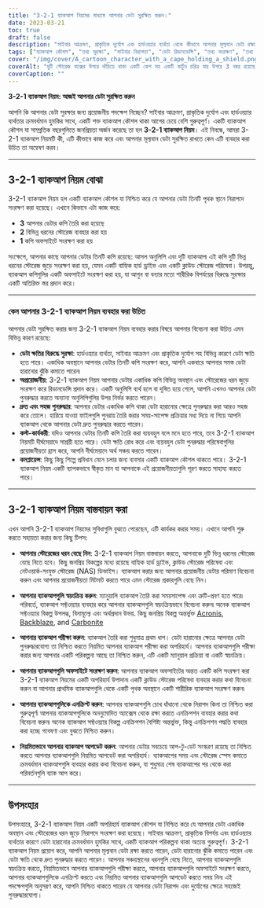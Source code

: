 ```yaml
---
title: "3-2-1 ব্যাকআপ নিয়মের মাধ্যমে আপনার ডেটা সুরক্ষিত করুন।"
date: 2023-03-21
toc: true
draft: false
description: "সাইবার আক্রমণ, প্রাকৃতিক দুর্যোগ এবং হার্ডওয়্যার ব্যর্থতা থেকে কীভাবে আপনার মূল্যবান ডেটা রক্ষা করবেন তা শিখুন।"
tags: ["ব্যাকআপ কৌশল", "তথ্য সুরক্ষা", "সাইবার নিরাপত্তা", "ডেটা রিডানডেন্সি", "তথ্য সংরক্ষণ", "তথ্য পুনরুদ্ধার", "সম্মতি", "বাহ্যিক হার্ড ড্রাইভ", "ক্লাউড স্টোরেজ পরিষেবা", "নেটওয়ার্ক সংযুক্ত সংগ্রহস্থল", "ব্যাকআপ সফটওয়্যার", "স্বয়ংক্রিয় ব্যাকআপ", "তথ্য নিরাপত্তা", "দুর্যোগ পুনরুদ্ধার", "অফসাইট ব্যাকআপ", "অপ্রয়োজনীয় ব্যাকআপ", "ব্যাকআপ সেরা অভ্যাস", "ব্যাকআপ সমাধান", "স্টোরেজ প্রকার", "তথ্য নিরাপত্তা"]
cover: "/img/cover/A_cartoon_character_with_a_cape_holding_a_shield.png"
coverAlt: "দুটি স্টোরেজ বাক্সের উপরে দাঁড়িয়ে থাকা একটি কেপ সহ একটি কার্টুন চরিত্র যার উপরে 3 নম্বর রয়েছে একটি ঢাল, একটি হার্ড ড্রাইভ এবং অন্যটি একটি ক্লাউড এবং অফসাইট স্টোরেজ প্রতিনিধিত্বকারী একটি গ্লোবকে নির্দেশ করে৷"
coverCaption: ""
---
```


**3-2-1 ব্যাকআপ নিয়ম: আজই আপনার ডেটা সুরক্ষিত করুন**

আপনি কি আপনার ডেটা সুরক্ষার জন্য প্রয়োজনীয় পদক্ষেপ নিচ্ছেন? সাইবার আক্রমণ, প্রাকৃতিক দুর্যোগ এবং হার্ডওয়্যার ব্যর্থতার ক্রমবর্ধমান হুমকির সাথে, একটি শক্ত ব্যাকআপ কৌশল থাকা আগের চেয়ে বেশি গুরুত্বপূর্ণ। একটি ব্যাকআপ কৌশল যা সাম্প্রতিক বছরগুলিতে জনপ্রিয়তা অর্জন করেছে তা হল **3-2-1 ব্যাকআপ নিয়ম**। এই নিবন্ধে, আমরা 3-2-1 ব্যাকআপ নিয়মটি কী, এটি কীভাবে কাজ করে এবং আপনার মূল্যবান ডেটা সুরক্ষিত রাখতে কেন এটি ব্যবহার করা উচিত তা অন্বেষণ করব।

______

## 3-2-1 ব্যাকআপ নিয়ম বোঝা

3-2-1 ব্যাকআপ নিয়ম হল একটি ব্যাকআপ কৌশল যা নিশ্চিত করে যে আপনার ডেটা তিনটি পৃথক স্থানে নিরাপদে সংরক্ষণ করা হয়েছে। এখানে কিভাবে এটা কাজ করে:

- **3** আপনার ডেটার কপি তৈরি করা হয়েছে
- **2** বিভিন্ন ধরনের স্টোরেজ ব্যবহার করা হয়
- **1** কপি অফসাইটে সংরক্ষণ করা হয়

সংক্ষেপে, আপনার কাছে আপনার ডেটার তিনটি কপি রয়েছে: আসল অনুলিপি এবং দুটি ব্যাকআপ৷ এই কপি দুটি ভিন্ন ধরনের স্টোরেজ জুড়ে সংরক্ষণ করা হয়, যেমন একটি বাহ্যিক হার্ড ড্রাইভ এবং একটি ক্লাউড স্টোরেজ পরিষেবা। উপরন্তু, ব্যাকআপ কপিগুলির একটি অফসাইটে সংরক্ষণ করা হয়, যা আগুন বা বন্যার মতো শারীরিক বিপর্যয়ের বিরুদ্ধে সুরক্ষার একটি অতিরিক্ত স্তর প্রদান করে।

______


### কেন আপনার 3-2-1 ব্যাকআপ নিয়ম ব্যবহার করা উচিত

আপনার ডেটা সুরক্ষিত করার জন্য 3-2-1 ব্যাকআপ নিয়ম ব্যবহার করার বিষয়ে আপনার বিবেচনা করা উচিত এমন বিভিন্ন কারণ রয়েছে:

- **ডেটা ক্ষতির বিরুদ্ধে সুরক্ষা**: হার্ডওয়্যার ব্যর্থতা, সাইবার আক্রমণ এবং প্রাকৃতিক দুর্যোগ সহ বিভিন্ন কারণে ডেটা ক্ষতি হতে পারে। একাধিক অবস্থানে আপনার ডেটার তিনটি কপি সংরক্ষণ করে, আপনি একবারে আপনার সমস্ত ডেটা হারানোর ঝুঁকি কমাতে পারেন৷
- **অপ্রয়োজনীয়**: 3-2-1 ব্যাকআপ নিয়ম আপনার ডেটার একাধিক কপি বিভিন্ন অবস্থান এবং স্টোরেজের ধরন জুড়ে সংরক্ষণ করে রিডানডেন্সি প্রদান করে। একটি অনুলিপি ব্যর্থ হলে বা দূষিত হয়ে গেলে, আপনি এখনও আপনার ডেটা পুনরুদ্ধার করতে অন্যান্য অনুলিপিগুলির উপর নির্ভর করতে পারেন।
- **দ্রুত এবং সহজ পুনরুদ্ধার**: আপনার ডেটার একাধিক কপি থাকা ডেটা হারানোর ক্ষেত্রে পুনরুদ্ধার করা আরও সহজ করে তোলে। হারিয়ে যাওয়া ফাইলগুলি পুনরায় তৈরি করার সময়-সাপেক্ষ প্রক্রিয়ার মধ্য দিয়ে না গিয়ে আপনি ব্যাকআপ থেকে আপনার ডেটা দ্রুত পুনরুদ্ধার করতে পারেন।
- **কস্ট-কার্যকরী**: যদিও আপনার ডেটার তিনটি কপি তৈরি করা ব্যয়বহুল বলে মনে হতে পারে, তবে 3-2-1 ব্যাকআপ নিয়মটি দীর্ঘমেয়াদে সাশ্রয়ী হতে পারে। ডেটা ক্ষতি রোধ করে এবং ব্যয়বহুল ডেটা পুনরুদ্ধার পরিষেবাগুলির প্রয়োজনীয়তা হ্রাস করে, আপনি দীর্ঘমেয়াদে অর্থ সঞ্চয় করতে পারেন।
- **কমপ্লায়েন্স**: কিছু কিছু শিল্পে প্রবিধান মেনে চলার জন্য ব্যবসার একটি ব্যাকআপ কৌশল থাকতে পারে। 3-2-1 ব্যাকআপ নিয়ম একটি ব্যাপকভাবে স্বীকৃত মান যা আপনাকে এই প্রয়োজনীয়তাগুলি পূরণ করতে সাহায্য করতে পারে।

______


## 3-2-1 ব্যাকআপ নিয়ম বাস্তবায়ন করা

এখন আপনি 3-2-1 ব্যাকআপ নিয়মের সুবিধাগুলি বুঝতে পেরেছেন, এটি কার্যকর করার সময়। এখানে আপনি শুরু করতে সহায়তা করার জন্য কিছু টিপস:

- **আপনার স্টোরেজের ধরন বেছে নিন**: 3-2-1 ব্যাকআপ নিয়ম বাস্তবায়ন করতে, আপনাকে দুটি ভিন্ন ধরনের স্টোরেজ বেছে নিতে হবে। কিছু জনপ্রিয় বিকল্পের মধ্যে রয়েছে বাহ্যিক হার্ড ড্রাইভ, ক্লাউড স্টোরেজ পরিষেবা এবং নেটওয়ার্ক-সংযুক্ত স্টোরেজ (NAS) ডিভাইস। ব্যাকআপ করার জন্য আপনার প্রয়োজনীয় ডেটার পরিমাণ বিবেচনা করুন এবং আপনার প্রয়োজনীয়তা মিটমাট করতে পারে এমন স্টোরেজ প্রকারগুলি বেছে নিন।

- **আপনার ব্যাকআপগুলি স্বয়ংক্রিয় করুন**: ম্যানুয়ালি ব্যাকআপ তৈরি করা সময়সাপেক্ষ এবং ত্রুটি-প্রবণ হতে পারে৷ পরিবর্তে, ব্যাকআপ সফ্টওয়্যার ব্যবহার করে আপনার ব্যাকআপগুলি স্বয়ংক্রিয়ভাবে বিবেচনা করুন৷ অনেক ব্যাকআপ সফ্টওয়্যার বিকল্প উপলব্ধ, বিনামূল্যে এবং অর্থপ্রদান উভয়. কিছু জনপ্রিয় বিকল্প অন্তর্ভুক্ত [Acronis](https://www.acronis.com/), [Backblaze](https://www.backblaze.com/), and [Carbonite](https://www.carbonite.com/)

- **আপনার ব্যাকআপ পরীক্ষা করুন**: ব্যাকআপ তৈরি করা শুধুমাত্র প্রথম ধাপ। ডেটা হারানোর ক্ষেত্রে আপনার ডেটা পুনরুদ্ধারযোগ্য তা নিশ্চিত করতে নিয়মিত আপনার ব্যাকআপ পরীক্ষা করা অপরিহার্য। আপনার ব্যাকআপগুলি পরীক্ষা করার জন্য আপনার একটি পরিকল্পনা আছে তা নিশ্চিত করুন, এটি একটি ম্যানুয়াল প্রক্রিয়া বা একটি স্বয়ংক্রিয়।

- **আপনার ব্যাকআপগুলি অফসাইটে সংরক্ষণ করুন**: আপনার ব্যাকআপ অফসাইটের অন্তত একটি কপি সংরক্ষণ করা 3-2-1 ব্যাকআপ নিয়মের একটি অপরিহার্য উপাদান৷ একটি ক্লাউড স্টোরেজ পরিষেবা ব্যবহার করার কথা বিবেচনা করুন বা আপনার প্রাথমিক ব্যাকআপগুলি থেকে একটি পৃথক অবস্থানে একটি শারীরিক ব্যাকআপ সংরক্ষণ করুন৷

- **আপনার ব্যাকআপগুলিকে এনক্রিপ্ট করুন**: আপনার ব্যাকআপগুলি চোখ ধাঁধানো থেকে নিরাপদ কিনা তা নিশ্চিত করা গুরুত্বপূর্ণ৷ আপনার ব্যাকআপগুলিকে অননুমোদিত অ্যাক্সেস থেকে রক্ষা করতে এনক্রিপশন ব্যবহার করার কথা বিবেচনা করুন৷ অনেক ব্যাকআপ সফ্টওয়্যার বিকল্প এনক্রিপশন বৈশিষ্ট্য অন্তর্ভুক্ত, কিন্তু এনক্রিপশন পদ্ধতি ব্যবহার করা হচ্ছে গবেষণা এবং বুঝতে নিশ্চিত করুন।

- **নিয়মিতভাবে আপনার ব্যাকআপ আপডেট করুন**: আপনার ডেটার সবচেয়ে আপ-টু-ডেট সংস্করণ রয়েছে তা নিশ্চিত করতে আপনার ব্যাকআপগুলি নিয়মিত আপডেট করা অপরিহার্য। ব্যাকআপের সময় এবং স্টোরেজ স্পেস কমাতে ক্রমবর্ধমান ব্যাকআপগুলি ব্যবহার করার কথা বিবেচনা করুন, যা শুধুমাত্র শেষ ব্যাকআপের পর থেকে করা পরিবর্তনগুলি ব্যাক আপ করে।

______

## উপসংহার

উপসংহারে, 3-2-1 ব্যাকআপ নিয়ম একটি অপরিহার্য ব্যাকআপ কৌশল যা নিশ্চিত করে যে আপনার ডেটা একাধিক অবস্থান এবং স্টোরেজের ধরন জুড়ে নিরাপদে সংরক্ষণ করা হয়েছে। সাইবার আক্রমণ, প্রাকৃতিক বিপর্যয় এবং হার্ডওয়্যার ব্যর্থতার কারণে ডেটা হারানোর ক্রমবর্ধমান হুমকির সাথে, একটি ব্যাকআপ পরিকল্পনা থাকা অত্যন্ত গুরুত্বপূর্ণ। 3-2-1 ব্যাকআপ নিয়ম প্রয়োগ করে, আপনি আপনার মূল্যবান ডেটা রক্ষা করতে পারেন, ডেটা হারানোর ঝুঁকি কমাতে পারেন এবং ডেটা ক্ষতি থেকে দ্রুত পুনরুদ্ধার করতে পারেন। আপনার সঞ্চয়স্থানের ধরনগুলি বেছে নিতে, আপনার ব্যাকআপগুলি স্বয়ংক্রিয় করতে, নিয়মিতভাবে আপনার ব্যাকআপগুলি পরীক্ষা করতে, আপনার ব্যাকআপগুলি অফসাইটে সংরক্ষণ করতে, আপনার ব্যাকআপগুলিকে এনক্রিপ্ট করতে এবং নিয়মিত আপনার ব্যাকআপগুলি আপডেট করতে সময় নিন৷ এই পদক্ষেপগুলি অনুসরণ করে, আপনি নিশ্চিত থাকতে পারেন যে আপনার ডেটা নিরাপদ এবং দুর্যোগের ক্ষেত্রে সহজেই পুনরুদ্ধারযোগ্য।